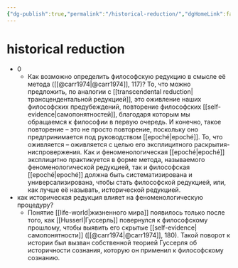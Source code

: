 ```yaml
---
{"dg-publish":true,"permalink":"/historical-reduction/","dgHomeLink":false,"dgPassFrontmatter":false}
---
```


# historical reduction
- 0
	- Как возможно определить философскую редукцию в смысле её метода ([[@carr1974|@carr1974]], 117)? То, что можно предложить, по аналогии с [[transcendental reduction|трансцендентальной редукцией]], это оживление наших философских предубеждений, повторение философских [[self-evidence|самопонятностей]], благодаря которым мы обращаемся к философии в первую очередь. И конечно, такое повторение – это не просто повторение, поскольку оно предпринимается под руководством [[epoché|epoché]]. То, что оживляется – оживляется с целью его эксплицитного раскрытия-ниспровержения. Как и феноменологическая [[epoché|epoché]] эксплицитно практикуется в форме метода, называемого феноменологической редукцией, так и философская [[epoché|epoché]] должна быть систематизирована и универсализирована, чтобы стать философской редукцией, или, как лучше её называть, исторической редукцией.
- как историческая редукция влияет на феноменологическую процедуру?
	- Понятие [[life-world|жизненного мира]] появилось только после того, как [[Husserl|Гуссерль]] повернулся к философскому прошлому, чтобы выявить его скрытые [[self-evidence|самопонятности]] ([[@carr1974|@carr1974]], 180). Такой поворот к истории был вызван собственной теорией Гуссерля об историчности сознания, которую он применил к философскому сознанию.
